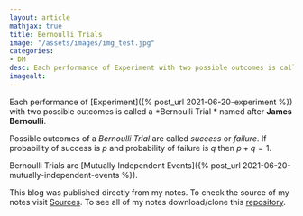 ```yaml
---
layout: article
mathjax: true
title: Bernoulli Trials
image: "/assets/images/img_test.jpg"
categories:
- DM
desc: Each performance of Experiment with two possible outcomes is called a Bernoulli Trial  named after James Bernoulli. 
imagealt: 
---
```


Each performance of [Experiment]({% post_url 2021-06-20-experiment %}) with two possible outcomes is called a *Bernoulli Trial * named after <b>James Bernoulli</b>.

Possible outcomes of a *Bernoulli Trial* are called *success* or *failure*.
If probability of success is $p$ and probability of failure is $q$ then $p+q=1$.


































































































































































































































































































































































Bernoulli Trials are [Mutually Independent Events]({% post_url 2021-06-20-mutually-independent-events %}).

This blog was published directly from my notes.
To check the source of my notes visit [Sources](sources.html).
To see all of my notes download/clone this [repository](https://github.com/bovem/CS).